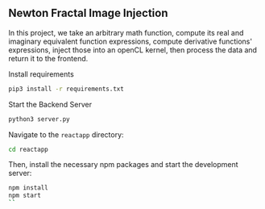 ## Newton Fractal Image Injection
In this project, we take an arbitrary math function, compute its real and imaginary equivalent function expressions, compute derivative functions' expressions, inject those into an openCL kernel, then process the data and return it to the frontend.

Install requirements
```bash
pip3 install -r requirements.txt
```

Start the Backend Server
```bash
python3 server.py
```
Navigate to the `reactapp` directory:
```bash
cd reactapp
```
Then, install the necessary npm packages and start the development server:
```bash
npm install
npm start
``
